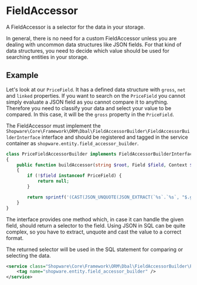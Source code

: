 # FieldAccessor

A FieldAccessor is a selector for the data in your storage.

In general, there is no need for a custom FieldAccessor unless you are dealing with uncommon data structures
like JSON fields. For that kind of data structures, you need to decide which value should be used for searching
entities in your storage.

## Example

Let's look at our `PriceField`. It has a defined data structure with `gross`, `net` and `linked` properties. If you
want to search on the `PriceField` you cannot simply evaluate a JSON field as you cannot compare it to anything.
Therefore you need to classify your data and select your value to be compared. In this case, it will be the `gross`
property in the `PriceField`.

The FieldAccessor must implement the `Shopware\Core\Framework\ORM\Dbal\FieldAccessorBuilder\FieldAccessorBuilderInterface` interface and should be registered and tagged in the service container as
`shopware.entity.field_accessor_builder`.

```php
class PriceFieldAccessorBuilder implements FieldAccessorBuilderInterface
{
    public function buildAccessor(string $root, Field $field, Context $context, string $accessor): ?string
    {
        if (!$field instanceof PriceField) {
            return null;
        }

        return sprintf('(CAST(JSON_UNQUOTE(JSON_EXTRACT(`%s`.`%s`, "$.gross")) AS DECIMAL))', $root, $field->getStorageName());
    }
}
```

The interface provides one method which, in case it can handle the given field, should return a selector to the
field. Using JSON in SQL can be quite complex, so you have to extract, unquote and cast the value to a correct format.

The returned selector will be used in the SQL statement for comparing or selecting the data.

```xml
<service class="Shopware\Core\Framework\ORM\Dbal\FieldAccessorBuilder\PriceFieldAccessorBuilder" id="Shopware\Core\Framework\ORM\Dbal\FieldAccessorBuilder\PriceFieldAccessorBuilder">
    <tag name="shopware.entity.field_accessor_builder" />
</service>
```
